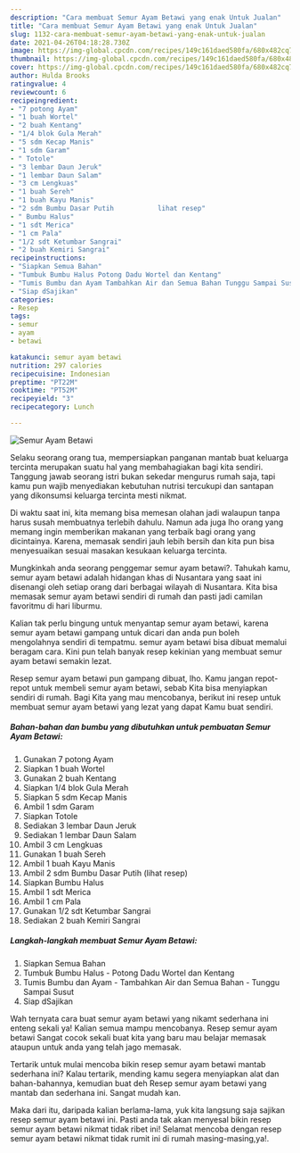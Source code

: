 ```yaml
---
description: "Cara membuat Semur Ayam Betawi yang enak Untuk Jualan"
title: "Cara membuat Semur Ayam Betawi yang enak Untuk Jualan"
slug: 1132-cara-membuat-semur-ayam-betawi-yang-enak-untuk-jualan
date: 2021-04-26T04:18:28.730Z
image: https://img-global.cpcdn.com/recipes/149c161daed580fa/680x482cq70/semur-ayam-betawi-foto-resep-utama.jpg
thumbnail: https://img-global.cpcdn.com/recipes/149c161daed580fa/680x482cq70/semur-ayam-betawi-foto-resep-utama.jpg
cover: https://img-global.cpcdn.com/recipes/149c161daed580fa/680x482cq70/semur-ayam-betawi-foto-resep-utama.jpg
author: Hulda Brooks
ratingvalue: 4
reviewcount: 6
recipeingredient:
- "7 potong Ayam"
- "1 buah Wortel"
- "2 buah Kentang"
- "1/4 blok Gula Merah"
- "5 sdm Kecap Manis"
- "1 sdm Garam"
- " Totole"
- "3 lembar Daun Jeruk"
- "1 lembar Daun Salam"
- "3 cm Lengkuas"
- "1 buah Sereh"
- "1 buah Kayu Manis"
- "2 sdm Bumbu Dasar Putih           lihat resep"
- " Bumbu Halus"
- "1 sdt Merica"
- "1 cm Pala"
- "1/2 sdt Ketumbar Sangrai"
- "2 buah Kemiri Sangrai"
recipeinstructions:
- "Siapkan Semua Bahan"
- "Tumbuk Bumbu Halus Potong Dadu Wortel dan Kentang"
- "Tumis Bumbu dan Ayam Tambahkan Air dan Semua Bahan Tunggu Sampai Susut"
- "Siap dSajikan"
categories:
- Resep
tags:
- semur
- ayam
- betawi

katakunci: semur ayam betawi 
nutrition: 297 calories
recipecuisine: Indonesian
preptime: "PT22M"
cooktime: "PT52M"
recipeyield: "3"
recipecategory: Lunch

---
```



![Semur Ayam Betawi](https://img-global.cpcdn.com/recipes/149c161daed580fa/680x482cq70/semur-ayam-betawi-foto-resep-utama.jpg)

Selaku seorang orang tua, mempersiapkan panganan mantab buat keluarga tercinta merupakan suatu hal yang membahagiakan bagi kita sendiri. Tanggung jawab seorang istri bukan sekedar mengurus rumah saja, tapi kamu pun wajib menyediakan kebutuhan nutrisi tercukupi dan santapan yang dikonsumsi keluarga tercinta mesti nikmat.

Di waktu  saat ini, kita memang bisa memesan olahan jadi walaupun tanpa harus susah membuatnya terlebih dahulu. Namun ada juga lho orang yang memang ingin memberikan makanan yang terbaik bagi orang yang dicintainya. Karena, memasak sendiri jauh lebih bersih dan kita pun bisa menyesuaikan sesuai masakan kesukaan keluarga tercinta. 



Mungkinkah anda seorang penggemar semur ayam betawi?. Tahukah kamu, semur ayam betawi adalah hidangan khas di Nusantara yang saat ini disenangi oleh setiap orang dari berbagai wilayah di Nusantara. Kita bisa memasak semur ayam betawi sendiri di rumah dan pasti jadi camilan favoritmu di hari liburmu.

Kalian tak perlu bingung untuk menyantap semur ayam betawi, karena semur ayam betawi gampang untuk dicari dan anda pun boleh mengolahnya sendiri di tempatmu. semur ayam betawi bisa dibuat memalui beragam cara. Kini pun telah banyak resep kekinian yang membuat semur ayam betawi semakin lezat.

Resep semur ayam betawi pun gampang dibuat, lho. Kamu jangan repot-repot untuk membeli semur ayam betawi, sebab Kita bisa menyiapkan sendiri di rumah. Bagi Kita yang mau mencobanya, berikut ini resep untuk membuat semur ayam betawi yang lezat yang dapat Kamu buat sendiri.

<!--inarticleads1-->

##### Bahan-bahan dan bumbu yang dibutuhkan untuk pembuatan Semur Ayam Betawi:

1. Gunakan 7 potong Ayam
1. Siapkan 1 buah Wortel
1. Gunakan 2 buah Kentang
1. Siapkan 1/4 blok Gula Merah
1. Siapkan 5 sdm Kecap Manis
1. Ambil 1 sdm Garam
1. Siapkan  Totole
1. Sediakan 3 lembar Daun Jeruk
1. Sediakan 1 lembar Daun Salam
1. Ambil 3 cm Lengkuas
1. Gunakan 1 buah Sereh
1. Ambil 1 buah Kayu Manis
1. Ambil 2 sdm Bumbu Dasar Putih           (lihat resep)
1. Siapkan  Bumbu Halus
1. Ambil 1 sdt Merica
1. Ambil 1 cm Pala
1. Gunakan 1/2 sdt Ketumbar Sangrai
1. Sediakan 2 buah Kemiri Sangrai




<!--inarticleads2-->

##### Langkah-langkah membuat Semur Ayam Betawi:

1. Siapkan Semua Bahan
1. Tumbuk Bumbu Halus - Potong Dadu Wortel dan Kentang
1. Tumis Bumbu dan Ayam - Tambahkan Air dan Semua Bahan - Tunggu Sampai Susut
1. Siap dSajikan




Wah ternyata cara buat semur ayam betawi yang nikamt sederhana ini enteng sekali ya! Kalian semua mampu mencobanya. Resep semur ayam betawi Sangat cocok sekali buat kita yang baru mau belajar memasak ataupun untuk anda yang telah jago memasak.

Tertarik untuk mulai mencoba bikin resep semur ayam betawi mantab sederhana ini? Kalau tertarik, mending kamu segera menyiapkan alat dan bahan-bahannya, kemudian buat deh Resep semur ayam betawi yang mantab dan sederhana ini. Sangat mudah kan. 

Maka dari itu, daripada kalian berlama-lama, yuk kita langsung saja sajikan resep semur ayam betawi ini. Pasti anda tak akan menyesal bikin resep semur ayam betawi nikmat tidak ribet ini! Selamat mencoba dengan resep semur ayam betawi nikmat tidak rumit ini di rumah masing-masing,ya!.

